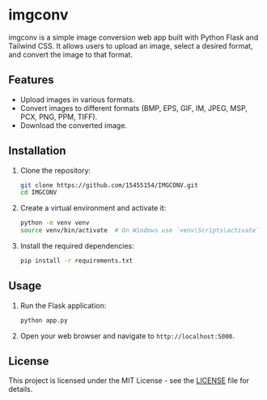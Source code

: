 # imgconv

imgconv is a simple image conversion web app built with Python Flask and Tailwind CSS. It allows users to upload an image, select a desired format, and convert the image to that format.

## Features
- Upload images in various formats.
- Convert images to different formats (BMP, EPS, GIF, IM, JPEG, MSP, PCX, PNG, PPM, TIFF).
- Download the converted image.

## Installation

1. Clone the repository:
    ```bash
    git clone https://github.com/15455154/IMGCONV.git
    cd IMGCONV
    ```

2. Create a virtual environment and activate it:
    ```bash
    python -m venv venv
    source venv/bin/activate  # On Windows use `venv\Scripts\activate`
    ```

3. Install the required dependencies:
    ```bash
    pip install -r requirements.txt
    ```

## Usage

1. Run the Flask application:
    ```bash
    python app.py
    ```

2. Open your web browser and navigate to `http://localhost:5000`.

## License
This project is licensed under the MIT License - see the [LICENSE](LICENSE) file for details.
